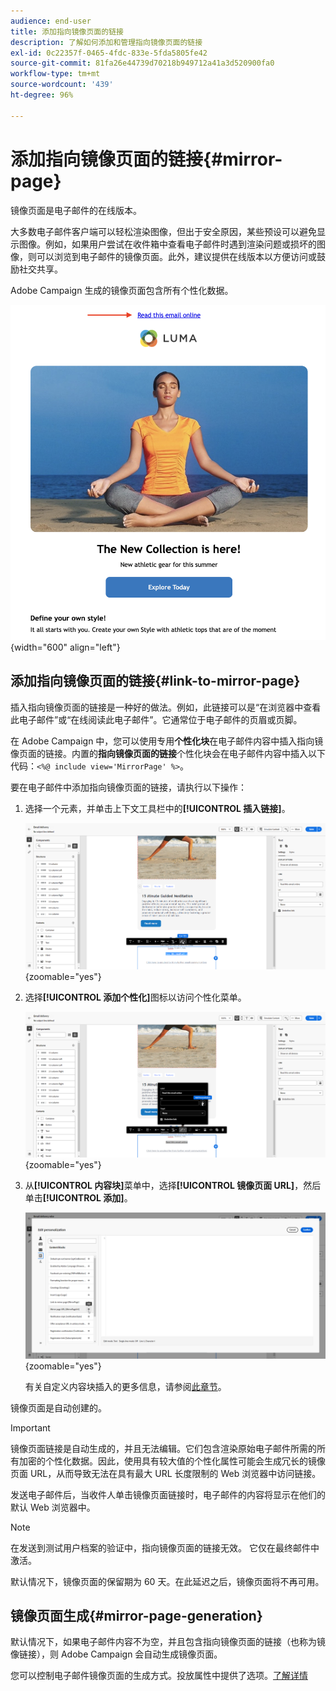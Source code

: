 ```yaml
---
audience: end-user
title: 添加指向镜像页面的链接
description: 了解如何添加和管理指向镜像页面的链接
exl-id: 0c22357f-0465-4fdc-833e-5fda5805fe42
source-git-commit: 81fa26e44739d70218b949712a41a3d520900fa0
workflow-type: tm+mt
source-wordcount: '439'
ht-degree: 96%

---
```


# 添加指向镜像页面的链接{#mirror-page}

镜像页面是电子邮件的在线版本。

大多数电子邮件客户端可以轻松渲染图像，但出于安全原因，某些预设可以避免显示图像。例如，如果用户尝试在收件箱中查看电子邮件时遇到渲染问题或损坏的图像，则可以浏览到电子邮件的镜像页面。此外，建议提供在线版本以方便访问或鼓励社交共享。

Adobe Campaign 生成的镜像页面包含所有个性化数据。

![镜像链接示例](assets/mirror-page-link.png){width="600" align="left"}

## 添加指向镜像页面的链接{#link-to-mirror-page}

插入指向镜像页面的链接是一种好的做法。例如，此链接可以是“在浏览器中查看此电子邮件”或“在线阅读此电子邮件”。它通常位于电子邮件的页眉或页脚。

在 Adobe Campaign 中，您可以使用专用&#x200B;**个性化块**&#x200B;在电子邮件内容中插入指向镜像页面的链接。内置的&#x200B;**指向镜像页面的链接**&#x200B;个性化块会在电子邮件内容中插入以下代码：`<%@ include view='MirrorPage' %>`。

要在电子邮件中添加指向镜像页面的链接，请执行以下操作：

1. 选择一个元素，并单击上下文工具栏中的&#x200B;**[!UICONTROL 插入链接]**。

   ![](assets/message-tracking-mirror-page.png){zoomable="yes"}

1. 选择&#x200B;**[!UICONTROL 添加个性化]**&#x200B;图标以访问个性化菜单。

   ![](assets/message-tracking-mirror-page_2.png){zoomable="yes"}

1. 从&#x200B;**[!UICONTROL 内容块]**&#x200B;菜单中，选择&#x200B;**[!UICONTROL 镜像页面 URL]**，然后单击&#x200B;**[!UICONTROL 添加]**。

   ![](assets/message-tracking-mirror-page_3.png){zoomable="yes"}

   有关自定义内容块插入的更多信息，请参阅[此章节](../personalization/personalize.md#personalize-emails)。

镜像页面是自动创建的。

>[!IMPORTANT]
>
>镜像页面链接是自动生成的，并且无法编辑。它们包含渲染原始电子邮件所需的所有加密的个性化数据。因此，使用具有较大值的个性化属性可能会生成冗长的镜像页面 URL，从而导致无法在具有最大 URL 长度限制的 Web 浏览器中访问链接。

发送电子邮件后，当收件人单击镜像页面链接时，电子邮件的内容将显示在他们的默认 Web 浏览器中。

>[!NOTE]
>
>在发送到测试用户档案的验证中，指向镜像页面的链接无效。 它仅在最终邮件中激活。

默认情况下，镜像页面的保留期为 60 天。在此延迟之后，镜像页面将不再可用。


## 镜像页面生成{#mirror-page-generation}

默认情况下，如果电子邮件内容不为空，并且包含指向镜像页面的链接（也称为镜像链接），则 Adobe Campaign 会自动生成镜像页面。

您可以控制电子邮件镜像页面的生成方式。投放属性中提供了选项。[了解详情](../advanced-settings/delivery-settings.md#mirror)

